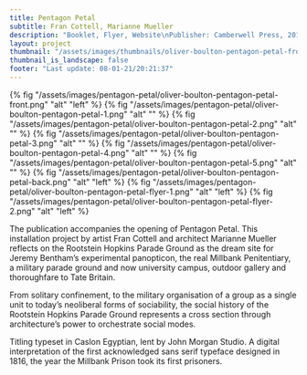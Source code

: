 ```yaml
---
title: Pentagon Petal
subtitle: Fran Cottell, Marianne Mueller
description: "Booklet, Flyer, Website\nPublisher: Camberwell Press, 2016\nDesign: Oliver Boulton, Samuel Jones\nEdition of 1000, 16pp.\nOffset black, loop stitched, 165 × 225mm\nISBN: 978-1-90897-51-7"
layout: project
thumbnail: "/assets/images/thumbnails/oliver-boulton-pentagon-petal-front.png"
thumbnail_is_landscape: false
footer: "Last update: 08-01-21/20:21:37"
---
```

{% fig "/assets/images/pentagon-petal/oliver-boulton-pentagon-petal-front.png" "alt" "left" %}
{% fig "/assets/images/pentagon-petal/oliver-boulton-pentagon-petal-1.png" "alt" "" %}
{% fig "/assets/images/pentagon-petal/oliver-boulton-pentagon-petal-2.png" "alt" "" %}
{% fig "/assets/images/pentagon-petal/oliver-boulton-pentagon-petal-3.png" "alt" "" %}
{% fig "/assets/images/pentagon-petal/oliver-boulton-pentagon-petal-4.png" "alt" "" %}
{% fig "/assets/images/pentagon-petal/oliver-boulton-pentagon-petal-5.png" "alt" "" %}
{% fig "/assets/images/pentagon-petal/oliver-boulton-pentagon-petal-back.png" "alt" "left" %}
{% fig "/assets/images/pentagon-petal/oliver-boulton-pentagon-petal-flyer-1.png" "alt" "left" %}
{% fig "/assets/images/pentagon-petal/oliver-boulton-pentagon-petal-flyer-2.png" "alt" "left" %}

The publication accompanies the opening of Pentagon Petal. This installation project by artist Fran Cottell and architect Marianne Mueller reflects on the Rootstein Hopkins Parade Ground as the dream site for Jeremy Bentham’s experimental panopticon, the real Millbank Penitentiary, a military parade ground and now university campus, outdoor gallery and thoroughfare to Tate Britain.

From solitary confinement, to the military organisation of a group as a single unit to today’s neoliberal forms of sociability, the social history of the Rootstein Hopkins Parade Ground represents a cross section through architecture’s power to orchestrate social modes.

Titling typeset in Caslon Egyptian, lent by John Morgan Studio. A digital interpretation of the first acknowledged sans serif typeface designed in 1816, the year the Millbank Prison took its first prisoners.